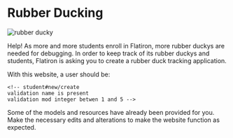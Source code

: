 # Rubber Ducking

![rubber ducky](https://mrcolley.files.wordpress.com/2014/07/rubber-ducky-2.jpg)

Help! As more and more students enroll in Flatiron, more rubber duckys are
needed for debugging. In order to keep track of its rubber duckys and students,
Flatiron is asking you to create a rubber duck tracking application.

<!-- - Every rubber `duck` should be created with a `name` and a `description`
- when a duck is created, it needs to be created with a student. After all, a duck should never be without an owner! 
  <!-- - name:string
  - description:string -->
  <!-- -student_id:integer -->

<!-- - andevery `student` should be created with a `name` and a `mod`. And since Flatiron
is all about love, 
  - name:string
  - mod:integer -->
  
<!-- - Consider how you would handle this in the seed file. (Hint: Consider using the `sample` method)
Make sure you handle your migrations appropriately! -->

With this website, a user should be:

<!-- * Able to see a list of all the students
  - student#index -->

<!-- * Able to see a single student and all the ducks owned by that student
  - student#show -->

<!-- * Able to log a new student (and make sure that their name is not blank/mod is
  between 1 and 5) -->
    <!-- student#new/create
    validation name is present
    validation mod integer betwen 1 and 5 -->

<!-- * Able to edit a student's name (and make sure that their name is not blank/mod
  is between 1 and 5)
    - student#edit/update
    -validations see above -->

<!-- * Able to see a list of all the ducks
  - duck#index -->

<!-- * Able to see a single duck and see all its details
  -duck#show -->

<!-- * Able to edit a duck and its details
  - duck#edit/update -->

<!-- * Able to create a new duck with an association to a student (and make sure that
  their name and type are not blank) -->
  <!-- - duck#new/create -->
  <!-- -validation name and type present -->
  <!-- -collection_select on students -->

Some of the models and resources have already been provided for you. Make the
necessary edits and alterations to make the website function as expected.

<!-- Associations-
Duck belongs to student
a student has many ducks -->